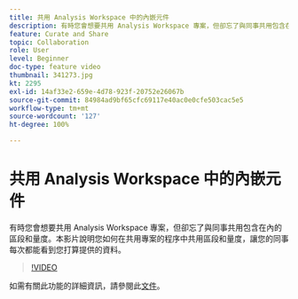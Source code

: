 ```yaml
---
title: 共用 Analysis Workspace 中的內嵌元件
description: 有時您會想要共用 Analysis Workspace 專案，但卻忘了與同事共用包含在內的區段和量度。本影片說明您如何在共用專案的程序中共用區段和量度，讓您的同事每次都能看到您打算提供的資料。
feature: Curate and Share
topic: Collaboration
role: User
level: Beginner
doc-type: feature video
thumbnail: 341273.jpg
kt: 2295
exl-id: 14af33e2-659e-4d78-923f-20752e26067b
source-git-commit: 84984ad9bf65cfc69117e40ac0e0cfe503cac5e5
workflow-type: tm+mt
source-wordcount: '127'
ht-degree: 100%

---
```


# 共用 Analysis Workspace 中的內嵌元件

有時您會想要共用 Analysis Workspace 專案，但卻忘了與同事共用包含在內的區段和量度。本影片說明您如何在共用專案的程序中共用區段和量度，讓您的同事每次都能看到您打算提供的資料。

>[!VIDEO](https://video.tv.adobe.com/v/3438799/?quality=12&learn=on&captions=chi_hant)

如需有關此功能的詳細資訊，請參閱此[文件](https://experienceleague.adobe.com/docs/analytics/analyze/analysis-workspace/curate-share/curate.html?lang=zh-Hant)。
